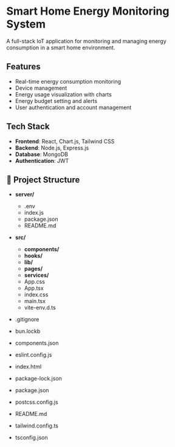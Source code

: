# Smart Home Energy Monitoring System

A full-stack IoT application for monitoring and managing energy consumption in a smart home environment.

## Features

- Real-time energy consumption monitoring
- Device management
- Energy usage visualization with charts
- Energy budget setting and alerts
- User authentication and account management

## Tech Stack

- **Frontend**: React, Chart.js, Tailwind CSS
- **Backend**: Node.js, Express.js
- **Database**: MongoDB
- **Authentication**: JWT


## 🚀 Project Structure

- **server/**  
  - .env  
  - index.js  
  - package.json  
  - README.md  

- **src/**  
  - **components/**  
  - **hooks/**  
  - **lib/**  
  - **pages/**  
  - **services/**  
  - App.css  
  - App.tsx  
  - index.css  
  - main.tsx  
  - vite-env.d.ts  

- .gitignore  
- bun.lockb  
- components.json  
- eslint.config.js  
- index.html  
- package-lock.json  
- package.json  
- postcss.config.js  
- README.md  
- tailwind.config.ts  
- tsconfig.json  
